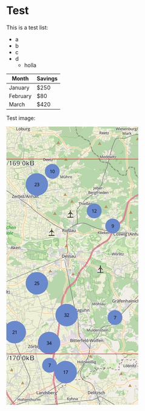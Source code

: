# Test

This is a test list:

* a
* b
* c
* d
    * holla

| Month    | Savings |
| -------- | ------- |
| January  | $250    |
| February | $80     |
| March    | $420    |

Test image:

![map-wind.png](../images/map-wind.png)

